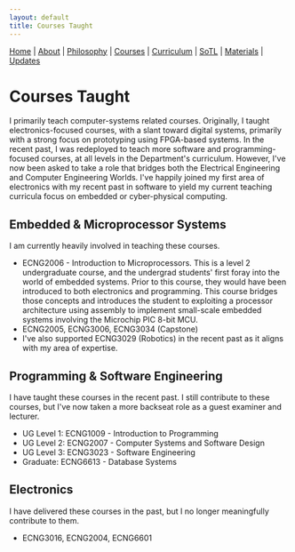 ```yaml
---
layout: default
title: Courses Taught
---
```


<div class="navbar">
  <a href="index.md">Home</a> |
  <a href="about.md">About</a> |
  <a href="philosophy.md">Philosophy</a> |
  <a href="courses.md" class="active">Courses</a> |
  <a href="curriculum.md">Curriculum</a> |
  <a href="sotl.md">SoTL</a> |
  <a href="materials.md">Materials</a> |
  <a href="changelog.md">Updates</a>
</div>


# Courses Taught

I primarily teach computer-systems related courses. Originally, I taught electronics-focused courses, with a slant toward digital systems, primarily with a strong focus on prototyping using FPGA-based systems. In the recent past, I was redeployed to teach more software and programming-focused courses, at all levels in the Department's curriculum. However, I've now been asked to take a role that bridges both the Electrical Engineering and Computer Engineering Worlds. I've happily joined my first area of electronics with my recent past in software to yield my current teaching curricula focus on embedded or cyber-physical computing. 

## Embedded & Microprocessor Systems
I am currently heavily involved in teaching these courses. 
- ECNG2006 - Introduction to Microprocessors. This is a level 2 undergraduate course, and the undergrad students' first foray into the world of embedded systems. Prior to this course, they would have been introduced to both electronics and programming. This course bridges those concepts and introduces the student to exploiting a processor architecture using assembly to implement small-scale embedded systems involving the Microchip PIC 8-bit MCU. 
- ECNG2005, ECNG3006, ECNG3034 (Capstone)
- I've also supported ECNG3029 (Robotics) in the recent past as it aligns with my area of expertise. 

## Programming & Software Engineering 
I have taught these courses in the recent past. I still contribute to these courses, but I've now taken a more backseat role as a guest examiner and lecturer.
- UG Level 1: ECNG1009 - Introduction to Programming
- UG Level 2: ECNG2007 - Computer Systems and Software Design
- UG Level 3: ECNG3023 - Software Engineering
- Graduate: ECNG6613 - Database Systems

## Electronics 
I have delivered these courses in the past, but I no longer meaningfully contribute to them. 
- ECNG3016, ECNG2004, ECNG6601
